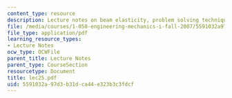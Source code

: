 ```yaml
---
content_type: resource
description: Lecture notes on beam elasticity, problem solving technique, and examples.
file: /media/courses/1-050-engineering-mechanics-i-fall-2007/5591032a97d3b31dca44e323b3c3fdcf_lec25.pdf
file_type: application/pdf
learning_resource_types:
- Lecture Notes
ocw_type: OCWFile
parent_title: Lecture Notes
parent_type: CourseSection
resourcetype: Document
title: lec25.pdf
uid: 5591032a-97d3-b31d-ca44-e323b3c3fdcf
---
```

